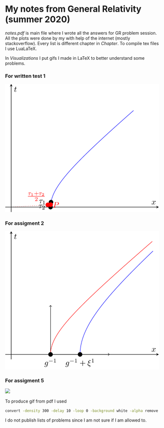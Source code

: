 # My notes from General Relativity (summer 2020)

*notes.pdf* is main file where I wrote all the answers for GR problem session. All the plots were done by my with help of the internet (mostly stackoverflow). Every list is different chapter in *Chapter*. To compile tex files I use LuaLaTeX.

In *Visualizations* I put gifs I made in LaTeX to better understand some problems.  

### For written test 1 

![](https://raw.githubusercontent.com/michaszko/GR-Notes/master/Visualzations/Test_1/test.gif)

### For assigment 2

![](https://raw.githubusercontent.com/michaszko/GR-Notes/master/Visualzations/Ass2_prob5/ass2.gif)

### For assigment 5

![](https://raw.githubusercontent.com/michaszko/GR-Notes/master/Visualzations/Ass5_prob1/ass5.gif)

To produce gif from pdf I used  

``` bash
convert -density 300 -delay 10 -loop 0 -background white -alpha remove gif.pdf output.gif
```

I do not publish lists of problems since I am not sure if I am allowed to. 
